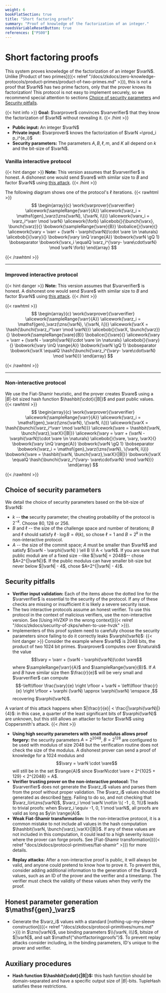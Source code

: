 ```yaml
---
weight: 6
bookFlatSection: true
title: "Short factoring proofs"
summary: "Proof of knowledge of the factorization of an integer."
needsVariableResetButton: true
references: ["PS00"]
---
```

# Short factoring proofs
This system proves knowledge of the factorization of an integer $\varN$. Unlike [Product of two primes]({{< relref "/docs/zkdocs/zero-knowledge-protocols/product-primes/product-of-two-primes.md" >}}), this is not a proof that $\varN$ has two prime factors, only that the prover knows its factorization!
This protocol is not easy to implement securely, so we recommend special attention to sections [Choice of security parameters](#choice-of-security-parameters) and [Security pitfalls](#security-pitfalls).

{{< hint info >}}
**Goal:**
$\varprover$ convinces $\varverifier$ that they know the factorization of $\varN$ without revealing it.
{{< /hint >}}
 * __Public input:__ An integer $\varN$
 * __Private input:__ $\varprover$ knows the factorization of $\varN =\prod_i p_i^{e_i}$
 * __Security parameters:__ The parameters $A, B, \ell, m$, and $K$ all depend on $k$ and the bit-size of $\varN$.



### Vanilla interactive protocol
{{< hint danger >}}
**Note:**
This version assumes that $\varverifier$ is honest. A dishonest one would send $\vare$ with similar size to $B$ and factor $\varN$ using [this attack](#security-pitfalls).
{{< /hint >}}


The following diagram shows one of the protocol's $\ell$ iterations.
{{< rawhtml >}}
 $$
 \begin{array}{c}
 \work{\varprover}{\varverifier}
 \alicework{\sampleRange{\varr}{A}}
 \alicework{\varz_i = \mathsf{gen}_\varz(\zns{\varN}, \{\varN, i\})}
 \alicework{\varx_i = \varz_i^\varr \mod \varN}
 \alicework{\forb}
 \alicebob{}{\bunch{\varx}, \bunch{\varz}}{}
 \bobwork{\sampleRange{\vare}{B}}
 \bobalice{}{\vare}{}
 \alicework{\vary = \varr + (\varN - \varphi(\varN))\cdot \vare \in \naturals}
 \alicebob{}{\vary}{}
 \bobwork{\vary \inQ \range{A}}
 \bobwork{\varN \gQ 1}
 \bobseparator
 \bobwork{\varx_i \equalQ \varz_i^{\vary- \vare\cdot\varN} \mod \varN \forb}
 \end{array}
 $$

{{< /rawhtml >}}

-----

### Improved interactive protocol
{{< hint danger >}}
**Note:**
This version assumes that $\varverifier$ is honest. A dishonest one would send $\vare$ with similar size to $B$ and factor $\varN$ using [this attack](#security-pitfalls).
{{< /hint >}}

{{< rawhtml >}}
 $$
 \begin{array}{c}
 \work{\varprover}{\varverifier}
 \alicework{\sampleRange{\varr}{A}}
 \alicework{\varz_i = \mathsf{gen}_\varz(\zns{\varN}, \{\varN, i\})}
 \alicework{\varX = \hash{\bunchi{\varz_i^\varr \mod \varN}}}
 \alicebob{}{\varX, \bunch{\varz}}{}
 \bobwork{\sampleRange{\vare}{B}}
 \bobalice{}{\vare}{}
 \alicework{\vary = \varr + (\varN - \varphi(\varN))\cdot \vare \in \naturals}
 \alicebob{}{\vary}{}
 \bobwork{\vary \inQ \range{A}}
 \bobwork{\varN \gQ 1}
 \bobseparator
 \bobwork{\varX \equalQ \hash{\bunchi{\varz_i^{\vary- \vare\cdot\varN} \mod \varN}}}
 \end{array}
 $$

{{< /rawhtml >}}

-----

### Non-interactive protocol
We use the Fiat-Shamir heuristic, and the prover creates $\vare$ using a $|B|$-bit sized hash function $\hashbit{\cdot}{|B|}$ and past public values.
{{< rawhtml >}}
 $$
 \begin{array}{c}
 \work{\varprover}{\varverifier}
 \alicework{\sampleRange{\varr}{A}}
 \alicework{\varz_i = \mathsf{gen}_\varz(\zns{\varN}, \{\varN, i\})}
 \alicework{\varX = \hash{\bunchi{\varz_i^\varr \mod \varN}}}
 \alicework{\vare = \hashbit{\varN, \bunch{\varz},\varX}{|B|}}
 \alicework{\vary = \varr + (\varN - \varphi(\varN))\cdot \vare \in \naturals}
 \alicebob{}{\vare, \vary, \varX}{}
 \bobwork{\vary \inQ \range{A}}
 \bobwork{\varN \gQ 1}
 \bobseparator
 \bobwork{\varz_i = \mathsf{gen}_\varz(\zns{\varN}, \{\varN, i\})}
 \bobwork{\vare = \hashbit{\varN, \bunch{\varz},\varX}{|B|}}
 \bobwork{\varX \equalQ \hash{\bunchi{\varz_i^{\vary- \vare\cdot\varN} \mod \varN}}}
 \end{array}
 $$

{{< /rawhtml >}}

## Choice of security parameters
We detail the choice of security parameters based on the bit-size of $\varN$:
 * $k$ -- __the__ security parameter; the cheating probability of the protocol is $2^{-k}$. Choose 80, 128 or 256.
 * $B$ and $\ell$ -- the size of the challenge space and number of iterations; $B$ and $\ell$ should satisfy $\ell\cdot \log B = \theta(k)$, so chose $\ell=1$ and $B=2^k$ in the non-interactive protocol.
 * $A$ -- the size of the commit space; $A$ must be smaller than $\varN$ and satisfy $(\varN - \varphi(\varN) ) \ell B \ll A < \varN$. If you are sure that public moduli are of a fixed size --like $|\varN| = 2048$-- chose $A=2^{|\varN|}$. If the public modulus can have smaller bit-size but never below $|\varN| - 4$, chose $A=2^{|\varN| - 4}$.

## Security pitfalls
- **Verifier input validation:** Each of the items above the dotted line for the $\varverifier$ is essential to the security of the protocol. If any of these checks are missing or insufficient it is likely a severe security issue.
- The two interactive protocols assume an honest verifier. To use this protocol in the context of malicious verifiers, use the non-interactive version. See [Using HVZKP in the wrong context]({{< relref "/docs/zkdocs/security-of-zkps/when-to-use-hvzk" >}}).
- Implementers of this proof system need to carefully choose the security parameters since failing to do it correctly leaks $\varphi(\varN)$:
{{< hint danger >}}
Consider the example where $\varN$ is 2048 bits, the product of two 1024 bit primes. $\varprover$ computes over $\naturals$ the value $$\vary = \varr + (\varN - \varphi(\varN))\cdot \vare$$ where $\sampleRange{\varr}{A}$ and $\sampleRange{\vare}{B}$. If $A$ and $B$ have similar size then $\frac{r}{e}$ will be very small and $\varverifier$ can compute $$-\left\lfloor \frac{\vary}{e} \right \rfloor + \varN = \left\lfloor \frac{r}{e} \right \rfloor + \varphi (\varN) \approx \varphi(\varN) \enspace ,$$ recovering $\varphi(\varN)$.

A variant of this attack happens when $|\frac{r}{e}| < \frac{|\varphi(\varN)|}{4}$: in this case, a quarter of the least significant bits of $\varphi(\varN)$ are unknown, but this still allows an attacker to factor $\varN$ using Coppersmith's attack.
{{< /hint >}}

- __Using high security parameters with small modulus allows proof forgery:__ the security parameters $A=2^{2048}$, $B=2^{128}$ are configured to be used with modulus of size 2048 but the verification routine does not check the size of the modulus. A dishonest prover can send a proof of knowledge for a 1024 modulus and $$\vary = \varN \cdot \vare$$ will still be in the set $\range{A}$ since $\varN\cdot \vare < 2^{1025 + 129} < 2^{2048} = A$.
- __Verifier trusting prover on the non-interactive protocol:__ The $\varverifier$ does not generate the $\varz_i$ values and parses them from the proof without proper validation. The $\varz_i$ values should be generated as described [here](#honest-parameter-generation-mathsfgen_varz). Failing to do so, and not checking that $\varz_i\in\zns{\varN}$, $\varz_i \mod \varN \not\in \\{ -1 , 0, 1\\}$ leads to trivial proofs: when $\varz_i \equiv -1, 0, 1 \mod \varN$, all proofs are valid as long as $y\in \range{A}$.
 - **Weak Fiat-Shamir transformation:** In the non-interactive protocol, it is a common mistake to not include all values in the hash computation $\hashbit{\varN, \bunch{\varz},\varX}{|B|}$. If any of these values are not included in this computation, it could lead to a high severity issue where the prover can forge proofs. See [Fiat-Shamir transformation]({{< relref "docs/zkdocs/protocol-primitives/fiat-shamir" >}}) for more details.
 * __Replay attacks:__ After a non-interactive proof is public, it will always be valid, and anyone could pretend to know how to prove it. To prevent this, consider adding additional information to the generation of the $\varz$ values, such as an ID of the prover and the verifier and a timestamp. The verifier must check the validity of these values when they verify the proof.

## Honest parameter generation $\mathsf{gen}_\varz$
 - Generate the $\varz_i$ values with a standard [nothing-up-my-sleeve construction]({{< relref "/docs/zkdocs/protocol-primitives/nums.md" >}}) in $\zns{\varN}$, use binding parameters $\\{\varN, i\\}$, bitsize of $|\varN|$, and salt $\mathsf{"shortfactoringproofs"}$. To prevent replay attacks consider including, in the binding parameters, ID's unique to the prover and verifier.

## Auxiliary procedures
 - __Hash function $\hashbit{\cdot}{|B|}$:__ this hash function should be domain-separated and have a specific output size of $|B|$-bits. $\mathsf{TupleHash}$ satisfies these restrictions.